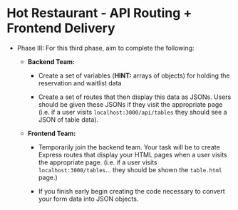 # Hot Restaurant - API Routing + Frontend Delivery

* Phase III: For this third phase, aim to complete the following:

  * **Backend Team:**

    * Create a set of variables (**HINT:** arrays of objects) for holding the reservation and waitlist data

    * Create a set of routes that then display this data as JSONs. Users should be given these JSONs if they visit the appropriate page (i.e. if a user visits `localhost:3000/api/tables` they should see a JSON of table data).

  * **Frontend Team:**

    * Temporarily join the backend team. Your task will be to create Express routes that display your HTML pages when a user visits the appropriate page. (i.e. if a user visits `localhost:3000/tables`... they should be shown the `table.html` page.)

    * If you finish early begin creating the code necessary to convert your form data into JSON objects.
